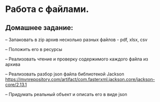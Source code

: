 # Работа с файлами.

## Домашнее задание:

– Запаковать в zip архив несколько разных файлов - pdf, xlsx, csv

– Положить его в ресурсы

– Реализовать чтение и проверку содержимого каждого файла из архива


– Реализовать разбор json  файла библиотекой Jackson https://mvnrepository.com/artifact/com.fasterxml.jackson.core/jackson-core/2.13.1

– Придумать реальный объект и описать его в виде  json